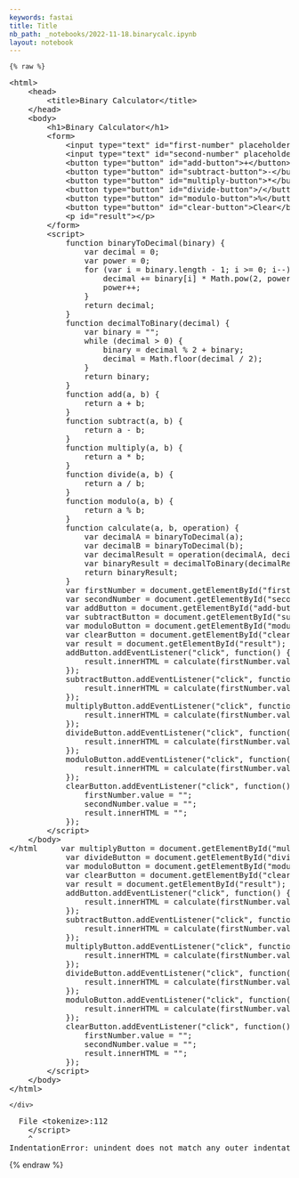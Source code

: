 ```yaml
---
keywords: fastai
title: Title
nb_path: _notebooks/2022-11-18.binarycalc.ipynb
layout: notebook
---
```


<!--
#################################################
### THIS FILE WAS AUTOGENERATED! DO NOT EDIT! ###
#################################################
# file to edit: _notebooks/2022-11-18.binarycalc.ipynb
-->

<div class="container" id="notebook-container">
        
    {% raw %}
    
<div class="cell border-box-sizing code_cell rendered">
<div class="input">

<div class="inner_cell">
    <div class="input_area">
<div class=" highlight hl-ipython3"><pre><span></span><span class="o">&lt;</span><span class="n">html</span><span class="o">&gt;</span>
	<span class="o">&lt;</span><span class="n">head</span><span class="o">&gt;</span>
		<span class="o">&lt;</span><span class="n">title</span><span class="o">&gt;</span><span class="n">Binary</span> <span class="n">Calculator</span><span class="o">&lt;/</span><span class="n">title</span><span class="o">&gt;</span>
	<span class="o">&lt;/</span><span class="n">head</span><span class="o">&gt;</span>
	<span class="o">&lt;</span><span class="n">body</span><span class="o">&gt;</span>
		<span class="o">&lt;</span><span class="n">h1</span><span class="o">&gt;</span><span class="n">Binary</span> <span class="n">Calculator</span><span class="o">&lt;/</span><span class="n">h1</span><span class="o">&gt;</span>
		<span class="o">&lt;</span><span class="n">form</span><span class="o">&gt;</span>
			<span class="o">&lt;</span><span class="nb">input</span> <span class="nb">type</span><span class="o">=</span><span class="s2">&quot;text&quot;</span> <span class="nb">id</span><span class="o">=</span><span class="s2">&quot;first-number&quot;</span> <span class="n">placeholder</span><span class="o">=</span><span class="s2">&quot;First Number&quot;</span><span class="o">&gt;</span>
			<span class="o">&lt;</span><span class="nb">input</span> <span class="nb">type</span><span class="o">=</span><span class="s2">&quot;text&quot;</span> <span class="nb">id</span><span class="o">=</span><span class="s2">&quot;second-number&quot;</span> <span class="n">placeholder</span><span class="o">=</span><span class="s2">&quot;Second Number&quot;</span><span class="o">&gt;</span>
			<span class="o">&lt;</span><span class="n">button</span> <span class="nb">type</span><span class="o">=</span><span class="s2">&quot;button&quot;</span> <span class="nb">id</span><span class="o">=</span><span class="s2">&quot;add-button&quot;</span><span class="o">&gt;+&lt;/</span><span class="n">button</span><span class="o">&gt;</span>
			<span class="o">&lt;</span><span class="n">button</span> <span class="nb">type</span><span class="o">=</span><span class="s2">&quot;button&quot;</span> <span class="nb">id</span><span class="o">=</span><span class="s2">&quot;subtract-button&quot;</span><span class="o">&gt;-&lt;/</span><span class="n">button</span><span class="o">&gt;</span>
			<span class="o">&lt;</span><span class="n">button</span> <span class="nb">type</span><span class="o">=</span><span class="s2">&quot;button&quot;</span> <span class="nb">id</span><span class="o">=</span><span class="s2">&quot;multiply-button&quot;</span><span class="o">&gt;*&lt;/</span><span class="n">button</span><span class="o">&gt;</span>
			<span class="o">&lt;</span><span class="n">button</span> <span class="nb">type</span><span class="o">=</span><span class="s2">&quot;button&quot;</span> <span class="nb">id</span><span class="o">=</span><span class="s2">&quot;divide-button&quot;</span><span class="o">&gt;/&lt;/</span><span class="n">button</span><span class="o">&gt;</span>
			<span class="o">&lt;</span><span class="n">button</span> <span class="nb">type</span><span class="o">=</span><span class="s2">&quot;button&quot;</span> <span class="nb">id</span><span class="o">=</span><span class="s2">&quot;modulo-button&quot;</span><span class="o">&gt;%&lt;/</span><span class="n">button</span><span class="o">&gt;</span>
			<span class="o">&lt;</span><span class="n">button</span> <span class="nb">type</span><span class="o">=</span><span class="s2">&quot;button&quot;</span> <span class="nb">id</span><span class="o">=</span><span class="s2">&quot;clear-button&quot;</span><span class="o">&gt;</span><span class="n">Clear</span><span class="o">&lt;/</span><span class="n">button</span><span class="o">&gt;</span>
			<span class="o">&lt;</span><span class="n">p</span> <span class="nb">id</span><span class="o">=</span><span class="s2">&quot;result&quot;</span><span class="o">&gt;&lt;/</span><span class="n">p</span><span class="o">&gt;</span>
		<span class="o">&lt;/</span><span class="n">form</span><span class="o">&gt;</span>
		<span class="o">&lt;</span><span class="n">script</span><span class="o">&gt;</span>
			<span class="n">function</span> <span class="n">binaryToDecimal</span><span class="p">(</span><span class="n">binary</span><span class="p">)</span> <span class="p">{</span>
				<span class="n">var</span> <span class="n">decimal</span> <span class="o">=</span> <span class="mi">0</span><span class="p">;</span>
				<span class="n">var</span> <span class="n">power</span> <span class="o">=</span> <span class="mi">0</span><span class="p">;</span>
				<span class="k">for</span> <span class="p">(</span><span class="n">var</span> <span class="n">i</span> <span class="o">=</span> <span class="n">binary</span><span class="o">.</span><span class="n">length</span> <span class="o">-</span> <span class="mi">1</span><span class="p">;</span> <span class="n">i</span> <span class="o">&gt;=</span> <span class="mi">0</span><span class="p">;</span> <span class="n">i</span><span class="o">--</span><span class="p">)</span> <span class="p">{</span>
					<span class="n">decimal</span> <span class="o">+=</span> <span class="n">binary</span><span class="p">[</span><span class="n">i</span><span class="p">]</span> <span class="o">*</span> <span class="n">Math</span><span class="o">.</span><span class="n">pow</span><span class="p">(</span><span class="mi">2</span><span class="p">,</span> <span class="n">power</span><span class="p">);</span>
					<span class="n">power</span><span class="o">++</span><span class="p">;</span>
				<span class="p">}</span>
				<span class="k">return</span> <span class="n">decimal</span><span class="p">;</span>
			<span class="p">}</span>
			<span class="n">function</span> <span class="n">decimalToBinary</span><span class="p">(</span><span class="n">decimal</span><span class="p">)</span> <span class="p">{</span>
				<span class="n">var</span> <span class="n">binary</span> <span class="o">=</span> <span class="s2">&quot;&quot;</span><span class="p">;</span>
				<span class="k">while</span> <span class="p">(</span><span class="n">decimal</span> <span class="o">&gt;</span> <span class="mi">0</span><span class="p">)</span> <span class="p">{</span>
					<span class="n">binary</span> <span class="o">=</span> <span class="n">decimal</span> <span class="o">%</span> <span class="mi">2</span> <span class="o">+</span> <span class="n">binary</span><span class="p">;</span>
					<span class="n">decimal</span> <span class="o">=</span> <span class="n">Math</span><span class="o">.</span><span class="n">floor</span><span class="p">(</span><span class="n">decimal</span> <span class="o">/</span> <span class="mi">2</span><span class="p">);</span>
				<span class="p">}</span>
				<span class="k">return</span> <span class="n">binary</span><span class="p">;</span>
			<span class="p">}</span>
			<span class="n">function</span> <span class="n">add</span><span class="p">(</span><span class="n">a</span><span class="p">,</span> <span class="n">b</span><span class="p">)</span> <span class="p">{</span>
				<span class="k">return</span> <span class="n">a</span> <span class="o">+</span> <span class="n">b</span><span class="p">;</span>
			<span class="p">}</span>
			<span class="n">function</span> <span class="n">subtract</span><span class="p">(</span><span class="n">a</span><span class="p">,</span> <span class="n">b</span><span class="p">)</span> <span class="p">{</span>
				<span class="k">return</span> <span class="n">a</span> <span class="o">-</span> <span class="n">b</span><span class="p">;</span>
			<span class="p">}</span>
			<span class="n">function</span> <span class="n">multiply</span><span class="p">(</span><span class="n">a</span><span class="p">,</span> <span class="n">b</span><span class="p">)</span> <span class="p">{</span>
				<span class="k">return</span> <span class="n">a</span> <span class="o">*</span> <span class="n">b</span><span class="p">;</span>
			<span class="p">}</span>
			<span class="n">function</span> <span class="n">divide</span><span class="p">(</span><span class="n">a</span><span class="p">,</span> <span class="n">b</span><span class="p">)</span> <span class="p">{</span>
				<span class="k">return</span> <span class="n">a</span> <span class="o">/</span> <span class="n">b</span><span class="p">;</span>
			<span class="p">}</span>
			<span class="n">function</span> <span class="n">modulo</span><span class="p">(</span><span class="n">a</span><span class="p">,</span> <span class="n">b</span><span class="p">)</span> <span class="p">{</span>
				<span class="k">return</span> <span class="n">a</span> <span class="o">%</span> <span class="n">b</span><span class="p">;</span>
			<span class="p">}</span>
			<span class="n">function</span> <span class="n">calculate</span><span class="p">(</span><span class="n">a</span><span class="p">,</span> <span class="n">b</span><span class="p">,</span> <span class="n">operation</span><span class="p">)</span> <span class="p">{</span>
				<span class="n">var</span> <span class="n">decimalA</span> <span class="o">=</span> <span class="n">binaryToDecimal</span><span class="p">(</span><span class="n">a</span><span class="p">);</span>
				<span class="n">var</span> <span class="n">decimalB</span> <span class="o">=</span> <span class="n">binaryToDecimal</span><span class="p">(</span><span class="n">b</span><span class="p">);</span>
				<span class="n">var</span> <span class="n">decimalResult</span> <span class="o">=</span> <span class="n">operation</span><span class="p">(</span><span class="n">decimalA</span><span class="p">,</span> <span class="n">decimalB</span><span class="p">);</span>
				<span class="n">var</span> <span class="n">binaryResult</span> <span class="o">=</span> <span class="n">decimalToBinary</span><span class="p">(</span><span class="n">decimalResult</span><span class="p">);</span>
				<span class="k">return</span> <span class="n">binaryResult</span><span class="p">;</span>
			<span class="p">}</span>
			<span class="n">var</span> <span class="n">firstNumber</span> <span class="o">=</span> <span class="n">document</span><span class="o">.</span><span class="n">getElementById</span><span class="p">(</span><span class="s2">&quot;first-number&quot;</span><span class="p">);</span>
			<span class="n">var</span> <span class="n">secondNumber</span> <span class="o">=</span> <span class="n">document</span><span class="o">.</span><span class="n">getElementById</span><span class="p">(</span><span class="s2">&quot;second-number&quot;</span><span class="p">);</span>
			<span class="n">var</span> <span class="n">addButton</span> <span class="o">=</span> <span class="n">document</span><span class="o">.</span><span class="n">getElementById</span><span class="p">(</span><span class="s2">&quot;add-button&quot;</span><span class="p">);</span>
			<span class="n">var</span> <span class="n">subtractButton</span> <span class="o">=</span> <span class="n">document</span><span class="o">.</span><span class="n">getElementById</span><span class="p">(</span><span class="s2">&quot;subtract-button&quot;</span><span class="p">);</span>
			<span class="n">var</span> <span class="n">moduloButton</span> <span class="o">=</span> <span class="n">document</span><span class="o">.</span><span class="n">getElementById</span><span class="p">(</span><span class="s2">&quot;modulo-button&quot;</span><span class="p">);</span>
			<span class="n">var</span> <span class="n">clearButton</span> <span class="o">=</span> <span class="n">document</span><span class="o">.</span><span class="n">getElementById</span><span class="p">(</span><span class="s2">&quot;clear-button&quot;</span><span class="p">);</span>
			<span class="n">var</span> <span class="n">result</span> <span class="o">=</span> <span class="n">document</span><span class="o">.</span><span class="n">getElementById</span><span class="p">(</span><span class="s2">&quot;result&quot;</span><span class="p">);</span>
			<span class="n">addButton</span><span class="o">.</span><span class="n">addEventListener</span><span class="p">(</span><span class="s2">&quot;click&quot;</span><span class="p">,</span> <span class="n">function</span><span class="p">()</span> <span class="p">{</span>
				<span class="n">result</span><span class="o">.</span><span class="n">innerHTML</span> <span class="o">=</span> <span class="n">calculate</span><span class="p">(</span><span class="n">firstNumber</span><span class="o">.</span><span class="n">value</span><span class="p">,</span> <span class="n">secondNumber</span><span class="o">.</span><span class="n">value</span><span class="p">,</span> <span class="n">add</span><span class="p">);</span>
			<span class="p">});</span>
			<span class="n">subtractButton</span><span class="o">.</span><span class="n">addEventListener</span><span class="p">(</span><span class="s2">&quot;click&quot;</span><span class="p">,</span> <span class="n">function</span><span class="p">()</span> <span class="p">{</span>
				<span class="n">result</span><span class="o">.</span><span class="n">innerHTML</span> <span class="o">=</span> <span class="n">calculate</span><span class="p">(</span><span class="n">firstNumber</span><span class="o">.</span><span class="n">value</span><span class="p">,</span> <span class="n">secondNumber</span><span class="o">.</span><span class="n">value</span><span class="p">,</span> <span class="n">subtract</span><span class="p">);</span>
			<span class="p">});</span>
			<span class="n">multiplyButton</span><span class="o">.</span><span class="n">addEventListener</span><span class="p">(</span><span class="s2">&quot;click&quot;</span><span class="p">,</span> <span class="n">function</span><span class="p">()</span> <span class="p">{</span>
				<span class="n">result</span><span class="o">.</span><span class="n">innerHTML</span> <span class="o">=</span> <span class="n">calculate</span><span class="p">(</span><span class="n">firstNumber</span><span class="o">.</span><span class="n">value</span><span class="p">,</span> <span class="n">secondNumber</span><span class="o">.</span><span class="n">value</span><span class="p">,</span> <span class="n">multiply</span><span class="p">);</span>
			<span class="p">});</span>
			<span class="n">divideButton</span><span class="o">.</span><span class="n">addEventListener</span><span class="p">(</span><span class="s2">&quot;click&quot;</span><span class="p">,</span> <span class="n">function</span><span class="p">()</span> <span class="p">{</span>
				<span class="n">result</span><span class="o">.</span><span class="n">innerHTML</span> <span class="o">=</span> <span class="n">calculate</span><span class="p">(</span><span class="n">firstNumber</span><span class="o">.</span><span class="n">value</span><span class="p">,</span> <span class="n">secondNumber</span><span class="o">.</span><span class="n">value</span><span class="p">,</span> <span class="n">divide</span><span class="p">);</span>
			<span class="p">});</span>
			<span class="n">moduloButton</span><span class="o">.</span><span class="n">addEventListener</span><span class="p">(</span><span class="s2">&quot;click&quot;</span><span class="p">,</span> <span class="n">function</span><span class="p">()</span> <span class="p">{</span>
				<span class="n">result</span><span class="o">.</span><span class="n">innerHTML</span> <span class="o">=</span> <span class="n">calculate</span><span class="p">(</span><span class="n">firstNumber</span><span class="o">.</span><span class="n">value</span><span class="p">,</span> <span class="n">secondNumber</span><span class="o">.</span><span class="n">value</span><span class="p">,</span> <span class="n">modulo</span><span class="p">);</span>
			<span class="p">});</span>
			<span class="n">clearButton</span><span class="o">.</span><span class="n">addEventListener</span><span class="p">(</span><span class="s2">&quot;click&quot;</span><span class="p">,</span> <span class="n">function</span><span class="p">()</span> <span class="p">{</span>
				<span class="n">firstNumber</span><span class="o">.</span><span class="n">value</span> <span class="o">=</span> <span class="s2">&quot;&quot;</span><span class="p">;</span>
				<span class="n">secondNumber</span><span class="o">.</span><span class="n">value</span> <span class="o">=</span> <span class="s2">&quot;&quot;</span><span class="p">;</span>
				<span class="n">result</span><span class="o">.</span><span class="n">innerHTML</span> <span class="o">=</span> <span class="s2">&quot;&quot;</span><span class="p">;</span>
			<span class="p">});</span>
		<span class="o">&lt;/</span><span class="n">script</span><span class="o">&gt;</span>
	<span class="o">&lt;/</span><span class="n">body</span><span class="o">&gt;</span>
<span class="o">&lt;/</span><span class="n">html</span>		<span class="n">var</span> <span class="n">multiplyButton</span> <span class="o">=</span> <span class="n">document</span><span class="o">.</span><span class="n">getElementById</span><span class="p">(</span><span class="s2">&quot;multiply-button&quot;</span><span class="p">);</span>
			<span class="n">var</span> <span class="n">divideButton</span> <span class="o">=</span> <span class="n">document</span><span class="o">.</span><span class="n">getElementById</span><span class="p">(</span><span class="s2">&quot;divide-button&quot;</span><span class="p">);</span>
			<span class="n">var</span> <span class="n">moduloButton</span> <span class="o">=</span> <span class="n">document</span><span class="o">.</span><span class="n">getElementById</span><span class="p">(</span><span class="s2">&quot;modulo-button&quot;</span><span class="p">);</span>
			<span class="n">var</span> <span class="n">clearButton</span> <span class="o">=</span> <span class="n">document</span><span class="o">.</span><span class="n">getElementById</span><span class="p">(</span><span class="s2">&quot;clear-button&quot;</span><span class="p">);</span>
			<span class="n">var</span> <span class="n">result</span> <span class="o">=</span> <span class="n">document</span><span class="o">.</span><span class="n">getElementById</span><span class="p">(</span><span class="s2">&quot;result&quot;</span><span class="p">);</span>
			<span class="n">addButton</span><span class="o">.</span><span class="n">addEventListener</span><span class="p">(</span><span class="s2">&quot;click&quot;</span><span class="p">,</span> <span class="n">function</span><span class="p">()</span> <span class="p">{</span>
				<span class="n">result</span><span class="o">.</span><span class="n">innerHTML</span> <span class="o">=</span> <span class="n">calculate</span><span class="p">(</span><span class="n">firstNumber</span><span class="o">.</span><span class="n">value</span><span class="p">,</span> <span class="n">secondNumber</span><span class="o">.</span><span class="n">value</span><span class="p">,</span> <span class="n">add</span><span class="p">);</span>
			<span class="p">});</span>
			<span class="n">subtractButton</span><span class="o">.</span><span class="n">addEventListener</span><span class="p">(</span><span class="s2">&quot;click&quot;</span><span class="p">,</span> <span class="n">function</span><span class="p">()</span> <span class="p">{</span>
				<span class="n">result</span><span class="o">.</span><span class="n">innerHTML</span> <span class="o">=</span> <span class="n">calculate</span><span class="p">(</span><span class="n">firstNumber</span><span class="o">.</span><span class="n">value</span><span class="p">,</span> <span class="n">secondNumber</span><span class="o">.</span><span class="n">value</span><span class="p">,</span> <span class="n">subtract</span><span class="p">);</span>
			<span class="p">});</span>
			<span class="n">multiplyButton</span><span class="o">.</span><span class="n">addEventListener</span><span class="p">(</span><span class="s2">&quot;click&quot;</span><span class="p">,</span> <span class="n">function</span><span class="p">()</span> <span class="p">{</span>
				<span class="n">result</span><span class="o">.</span><span class="n">innerHTML</span> <span class="o">=</span> <span class="n">calculate</span><span class="p">(</span><span class="n">firstNumber</span><span class="o">.</span><span class="n">value</span><span class="p">,</span> <span class="n">secondNumber</span><span class="o">.</span><span class="n">value</span><span class="p">,</span> <span class="n">multiply</span><span class="p">);</span>
			<span class="p">});</span>
			<span class="n">divideButton</span><span class="o">.</span><span class="n">addEventListener</span><span class="p">(</span><span class="s2">&quot;click&quot;</span><span class="p">,</span> <span class="n">function</span><span class="p">()</span> <span class="p">{</span>
				<span class="n">result</span><span class="o">.</span><span class="n">innerHTML</span> <span class="o">=</span> <span class="n">calculate</span><span class="p">(</span><span class="n">firstNumber</span><span class="o">.</span><span class="n">value</span><span class="p">,</span> <span class="n">secondNumber</span><span class="o">.</span><span class="n">value</span><span class="p">,</span> <span class="n">divide</span><span class="p">);</span>
			<span class="p">});</span>
			<span class="n">moduloButton</span><span class="o">.</span><span class="n">addEventListener</span><span class="p">(</span><span class="s2">&quot;click&quot;</span><span class="p">,</span> <span class="n">function</span><span class="p">()</span> <span class="p">{</span>
				<span class="n">result</span><span class="o">.</span><span class="n">innerHTML</span> <span class="o">=</span> <span class="n">calculate</span><span class="p">(</span><span class="n">firstNumber</span><span class="o">.</span><span class="n">value</span><span class="p">,</span> <span class="n">secondNumber</span><span class="o">.</span><span class="n">value</span><span class="p">,</span> <span class="n">modulo</span><span class="p">);</span>
			<span class="p">});</span>
			<span class="n">clearButton</span><span class="o">.</span><span class="n">addEventListener</span><span class="p">(</span><span class="s2">&quot;click&quot;</span><span class="p">,</span> <span class="n">function</span><span class="p">()</span> <span class="p">{</span>
				<span class="n">firstNumber</span><span class="o">.</span><span class="n">value</span> <span class="o">=</span> <span class="s2">&quot;&quot;</span><span class="p">;</span>
				<span class="n">secondNumber</span><span class="o">.</span><span class="n">value</span> <span class="o">=</span> <span class="s2">&quot;&quot;</span><span class="p">;</span>
				<span class="n">result</span><span class="o">.</span><span class="n">innerHTML</span> <span class="o">=</span> <span class="s2">&quot;&quot;</span><span class="p">;</span>
			<span class="p">});</span>
	    <span class="o">&lt;/</span><span class="n">script</span><span class="o">&gt;</span>
	<span class="o">&lt;/</span><span class="n">body</span><span class="o">&gt;</span>
<span class="o">&lt;/</span><span class="n">html</span><span class="o">&gt;</span>
</pre></div>

    </div>
</div>
</div>

<div class="output_wrapper">
<div class="output">

<div class="output_area">

<div class="output_subarea output_text output_error">
<pre>
<span class="ansi-cyan-intense-fg ansi-bold">  File </span><span class="ansi-green-intense-fg ansi-bold">&lt;tokenize&gt;:112</span>
<span class="ansi-yellow-intense-fg ansi-bold">    &lt;/script&gt;</span>
<span class="ansi-white-intense-fg ansi-bold">    ^</span>
<span class="ansi-red-intense-fg ansi-bold">IndentationError</span><span class="ansi-red-intense-fg ansi-bold">:</span> unindent does not match any outer indentation level
</pre>
</div>
</div>

</div>
</div>

</div>
    {% endraw %}

</div>
 

